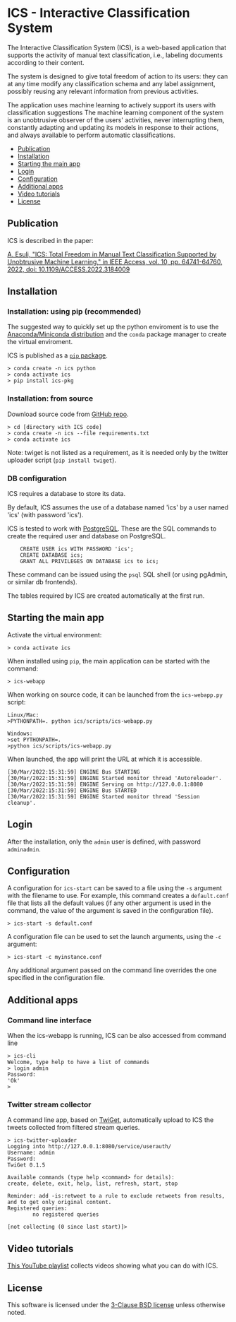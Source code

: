 # ICS - Interactive Classification System

The Interactive Classification System (ICS), is a web-based application that supports the activity
of manual text classification, i.e., labeling documents according to their content.

The system is designed to give total freedom of action to its users: they can at any time modify any classification
schema and any label assignment, possibly reusing any relevant information from previous activities.

The application uses machine learning to actively support its users with classification suggestions The machine learning
component of the system is an unobtrusive observer of the users' activities, never interrupting them, constantly
adapting and updating its models in response to their actions, and always available to perform automatic
classifications.

* [Publication](#publication)
* [Installation](#installation)
* [Starting the main app](#startmain)
* [Login](#login)
* [Configuration](#configuration)
* [Additional apps](#apps)
* [Video tutorials](#videos)
* [License](#license)

## <a name="publication"></a> Publication

ICS is described in the paper:

[A. Esuli, "ICS: Total Freedom in Manual Text Classification Supported by Unobtrusive Machine Learning," in IEEE Access, vol. 10, pp. 64741-64760, 2022, doi: 10.1109/ACCESS.2022.3184009](https://doi.org/10.1109/ACCESS.2022.3184009)

## <a name="installation"></a> Installation

### Installation: using pip (recommended)

The suggested way to quickly set up the python enviroment is to use
the [Anaconda/Miniconda distribution](https://www.anaconda.com/products/distribution) and the `conda` package manager to
create the virtual enviroment.

ICS is published as a [`pip` package](https://pypi.org/project/ics-pkg).

```
> conda create -n ics python
> conda activate ics
> pip install ics-pkg
```

### Installation: from source

Download source code from [GitHub repo](https://github.com/aesuli/ics).

```
> cd [directory with ICS code]
> conda create -n ics --file requirements.txt
> conda activate ics
```

Note: twiget is not listed as a requirement, as it is needed only by the twitter uploader script (`pip install twiget`).

### DB configuration

ICS requires a database to store its data.

By default, ICS assumes the use of a database named 'ics' by a user named 'ics' (with password 'ics').

ICS is tested to work with [PostgreSQL](https://www.postgresql.org/). These are the SQL commands to create the required
user and database on PostgreSQL.

```
    CREATE USER ics WITH PASSWORD 'ics';
    CREATE DATABASE ics;
    GRANT ALL PRIVILEGES ON DATABASE ics to ics;
```

These command can be issued using the `psql` SQL shell (or using pgAdmin, or similar db frontends).

The tables required by ICS are created automatically at the first run.

## <a name="startmain"></a> Starting the main app

Activate the virtual environment:

```
> conda activate ics
```

When installed using `pip`, the main application can be started with the command:

```
> ics-webapp
```

When working on source code, it can be launched from the `ics-webapp.py` script:

```
Linux/Mac:
>PYTHONPATH=. python ics/scripts/ics-webapp.py

Windows:
>set PYTHONPATH=. 
>python ics/scripts/ics-webapp.py
```

When launched, the app will print the URL at which it is accessible.

```
[30/Mar/2022:15:31:59] ENGINE Bus STARTING
[30/Mar/2022:15:31:59] ENGINE Started monitor thread 'Autoreloader'.
[30/Mar/2022:15:31:59] ENGINE Serving on http://127.0.0.1:8080
[30/Mar/2022:15:31:59] ENGINE Bus STARTED
[30/Mar/2022:15:31:59] ENGINE Started monitor thread 'Session cleanup'.
```

## <a name="login"></a> Login

After the installation, only the `admin` user is defined, with password `adminadmin`.

## <a name="configuration"></a> Configuration

A configuration for `ics-start` can be saved to a file using the `-s` argument with the filename to use. For example,
this command creates a `default.conf` file that lists all the default values (if any other argument is used in the
command, the value of the argument is saved in the configuration file).

```
> ics-start -s default.conf
```

A configuration file can be used to set the launch arguments, using the `-c` argument:

```
> ics-start -c myinstance.conf
```

Any additional argument passed on the command line overrides the one specified in the configuration file.

## <a name="apps"></a> Additional apps

### Command line interface

When the ics-webapp is running, ICS can be also accessed from command line

```
> ics-cli
Welcome, type help to have a list of commands
> login admin
Password: 
'Ok'
>
```

### Twitter stream collector

A command line app, based on [TwiGet](https://github.com/aesuli/twiget), automatically upload to ICS the tweets
collected from filtered stream queries.

```
> ics-twitter-uploader
Logging into http://127.0.0.1:8080/service/userauth/
Username: admin
Password: 
TwiGet 0.1.5

Available commands (type help <command> for details):
create, delete, exit, help, list, refresh, start, stop

Reminder: add -is:retweet to a rule to exclude retweets from results, and to get only original content.
Registered queries:
        no registered queries

[not collecting (0 since last start)]>
```

## <a name="videos"></a> Video tutorials

[This YouTube playlist](https://www.youtube.com/playlist?list=PLde6PofTv7SzplW73XNjiS6zyNyDBfsN9) collects videos showing what you can do with ICS.

## <a name="license"></a> License

This software is licensed under the [3-Clause BSD license](https://opensource.org/licenses/BSD-3-Clause) unless
otherwise noted.
